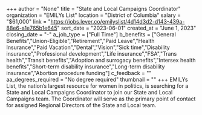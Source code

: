 +++
author = "None"
title = "State and Local Campaigns Coordinator"
organization = "EMILYs List"
location = "District of Columbia"
salary = "$61,000"
link = "https://jobs.lever.co/emilyslist/4d14d3d2-d143-439a-88e6-a1e765b1e645"
sort_date = "2023-06-01"
created_at = "June 1, 2023"
closing_date = "-"
a_job_type = ["Full Time"]
b_benefits = ["General Benefits","Union-Eligible","Retirement","Paid Leave","Health Insurance","Paid Vacation","Dental","Vision","Sick time","Disability insurance","Professional development","Life insurance","FSA","Trans health","Transit benefits","Adoption and surrogacy benefits","Intersex health benefits","Short-term disability insurance","Long-term disability insurance","Abortion procedure funding"]
c_feedback = ""
aa_degrees_required = "No degree required"
thumbnail = ""
+++
EMILYs List, the nation’s largest resource for women in politics, is searching for a State and Local Campaigns Coordinator to join our State and Local Campaigns team. The Coordinator will serve as the primary point of contact for assigned Regional Directors of the State and Local team. 